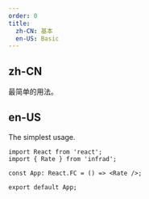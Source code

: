 ```yaml
---
order: 0
title:
  zh-CN: 基本
  en-US: Basic
---
```


## zh-CN

最简单的用法。

## en-US

The simplest usage.

```tsx
import React from 'react';
import { Rate } from 'infrad';

const App: React.FC = () => <Rate />;

export default App;
```
